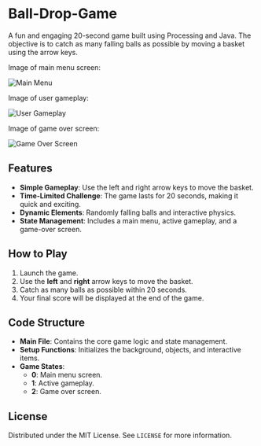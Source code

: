 # Ball-Drop-Game

A fun and engaging 20-second game built using Processing and Java. The objective is to catch as many falling balls as possible by moving a basket using the arrow keys. 

Image of main menu screen:

![Main Menu](image_url)

Image of user gameplay:

![User Gameplay]([image_url](https://github.com/Mdemoss18/Ball-Drop-Game/blob/main/Ball%20drop%20gameplay.png?raw=true))

Image of game over screen:

![Game Over Screen](image_url)

## Features 
 
- **Simple Gameplay**: Use the left and right arrow keys to move the basket. 
- **Time-Limited Challenge**: The game lasts for 20 seconds, making it quick and exciting. 
- **Dynamic Elements**: Randomly falling balls and interactive physics. 
- **State Management**: Includes a main menu, active gameplay, and a game-over screen.
 
## How to Play 
 
1. Launch the game. 
2. Use the **left** and **right** arrow keys to move the basket. 
3. Catch as many balls as possible within 20 seconds. 
4. Your final score will be displayed at the end of the game. 
 
## Code Structure 
 
- **Main File**: Contains the core game logic and state management. 
- **Setup Functions**: Initializes the background, objects, and interactive items. 
- **Game States**: 
  - **0**: Main menu screen. 
  - **1**: Active gameplay. 
  - **2**: Game over screen. 
 
## License 
 
Distributed under the MIT License. See `LICENSE` for more information. 
